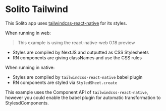 # Solito Tailwind

This Solito app uses [tailwindcss-react-native](https://github.com/marklawlor/tailwindcss-react-native) for its styles.

When running in web:

> This example is using the react-native-web 0.18 preview

- Styles are compiled by NextJS and outputted as CSS Stylesheets
- RN components are giving classNames and use the CSS rules

When running in native:

- Styles are compiled by `tailwindcss-react-native` babel plugin
- RN components are styled via `StyledSheet.create`

This example uses the Component API of `tailwindcss-react-native`, however you could enable the babel plugin for automatic transformation to StylesdComponents.
